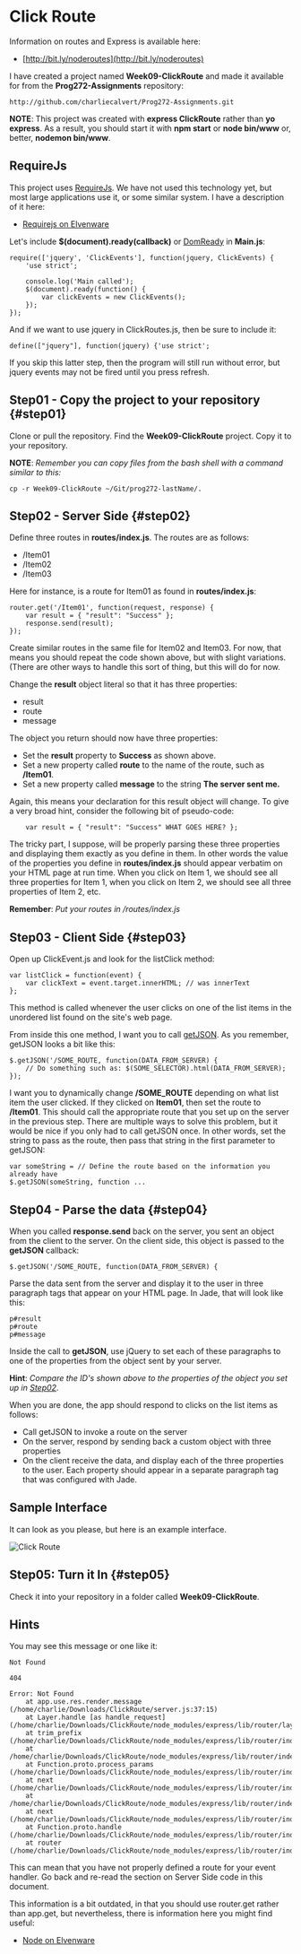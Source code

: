 # Click Route

Information on routes and Express is available here:

- [http://bit.ly/noderoutes](http://bit.ly/noderoutes)

I have created a project named **Week09-ClickRoute** and made it available for from the **Prog272-Assignments** repository:

    http://github.com/charliecalvert/Prog272-Assignments.git

**NOTE**: This project was created with **express ClickRoute** rather than **yo express**. As a result, you should start it with **npm start** or **node bin/www** or, better, **nodemon bin/www**.


## RequireJs

This project uses [RequireJs](http://requirejs.org). We have not used this technology yet, but most large applications use it, or some similar system. I have a description of it here:

- [Requirejs on Elvenware][reqjs]

[domReady]: http://requirejs.org/docs/api.html#pageload
[reqjs]: http://www.elvenware.com/charlie/development/web/JavaScript/Require.html

Let's include **$(document).ready(callback)** or [DomReady][domReady] in **Main.js**:

```
require(['jquery', 'ClickEvents'], function(jquery, ClickEvents) {
    'use strict';

    console.log('Main called');
    $(document).ready(function() {
        var clickEvents = new ClickEvents();
    });
});
```

And if we want to use jquery in ClickRoutes.js, then be sure to include it:

```
define(["jquery"], function(jquery) {'use strict';
```

If you skip this latter step, then the program will still run without error, but jquery
events may not be fired until you press refresh.

## Step01 - Copy the project to your repository {#step01}

Clone or pull the repository. Find the **Week09-ClickRoute** project. Copy it to your repository.

**NOTE**: *Remember you can copy files from the bash shell with a command similar to this:*

    cp -r Week09-ClickRoute ~/Git/prog272-lastName/.

## Step02 - Server Side {#step02}

Define three routes in **routes/index.js**. The routes are as follows:

- /Item01
- /Item02
- /Item03

Here for instance, is a route for Item01 as found in **routes/index.js**:

    router.get('/Item01', function(request, response) {
        var result = { "result": "Success" };
        response.send(result);
    });

Create similar routes in the same file for Item02 and Item03. For now, that means you should repeat the code shown above, but with slight variations. (There are other ways to handle this sort of thing, but this will do for now.

Change the **result** object literal so that it has three properties:

- result
- route
- message

The object you return should now have three properties:

- Set the **result** property to **Success** as shown above.
- Set a new property called **route** to the name of the route, such as **/Item01**.
- Set a new property called **message** to the string **The server sent me.**

Again, this means your declaration for this result object will change. To give a very broad hint, consider the following bit of pseudo-code:

        var result = { "result": "Success" WHAT GOES HERE? };

The tricky part, I suppose, will be properly parsing these three properties and displaying them exactly as you define in them. In other words the value of the properties you define in **routes/index.js** should appear verbatim on your HTML page at run time. When you click on Item 1, we should see all three properties for Item 1, when you click on Item 2, we should see all three properties of Item 2, etc.

**Remember**: *Put your routes in /routes/index.js*

## Step03 - Client Side {#step03}

Open up ClickEvent.js and look for the listClick method:

    var listClick = function(event) {
        var clickText = event.target.innerHTML; // was innerText
    };

This method is called whenever the user clicks on one of the list items in the unordered list found on the site's web page.

From inside this one method, I want you to call [getJSON][getJson]. As you remember, getJSON looks a bit like this:

    $.getJSON('/SOME_ROUTE, function(DATA_FROM_SERVER) {
        // Do something such as: $(SOME_SELECTOR).html(DATA_FROM_SERVER);
    });

I want you to dynamically change **/SOME_ROUTE** depending on what list item the user clicked. If they clicked on **Item01**, then set the route to **/Item01**. This should call the appropriate route that you set up on the server in the previous step. There are multiple ways to solve this problem, but it would be nice if you only had to call getJSON once. In other words, set the string to pass as the route, then pass that string in the first parameter to getJSON:

    var someString = // Define the route based on the information you already have
    $.getJSON(someString, function ...

## Step04 - Parse the data {#step04}

When you called **response.send** back on the server, you sent an object from the client to the server. On the client side, this object is passed to the **getJSON** callback:

    $.getJSON('/SOME_ROUTE, function(DATA_FROM_SERVER) {

Parse the data sent from the server and display it to the user in three paragraph tags that appear on your HTML page. In Jade, that will look like this:

    p#result
    p#route
    p#message

Inside the call to **getJSON**, use jQuery to set each of these paragraphs to one of the properties from the object sent by your server.

**Hint**: *Compare the ID's shown above to the properties of the object you set up in [Step02](#step02)*.

When you are done, the app should respond to clicks on the list items as follows:

- Call getJSON to invoke a route on the server
- On the server, respond by sending back a custom object with three properties
- On the client receive the data, and display each of the three properties to the user. Each property should appear in a separate paragraph tag that was configured with Jade.

[getJson]: http://www.elvenware.com/charlie/development/web/JavaScript/JQueryBasic.html#getJSON

## Sample Interface

It can look as you please, but here is an example interface.

![Click Route](http://www.elvenware.com/charlie/books/CloudNotes/Images/ClickEvents05.png)

## Step05: Turn it In {#step05}

Check it into your repository in a folder called **Week09-ClickRoute**.

## Hints

You may see this message or one like it:

```
Not Found

404

Error: Not Found
    at app.use.res.render.message (/home/charlie/Downloads/ClickRoute/server.js:37:15)
    at Layer.handle [as handle_request] (/home/charlie/Downloads/ClickRoute/node_modules/express/lib/router/layer.js:82:5)
    at trim_prefix (/home/charlie/Downloads/ClickRoute/node_modules/express/lib/router/index.js:302:13)
    at /home/charlie/Downloads/ClickRoute/node_modules/express/lib/router/index.js:270:7
    at Function.proto.process_params (/home/charlie/Downloads/ClickRoute/node_modules/express/lib/router/index.js:321:12)
    at next (/home/charlie/Downloads/ClickRoute/node_modules/express/lib/router/index.js:261:10)
    at /home/charlie/Downloads/ClickRoute/node_modules/express/lib/router/index.js:603:15
    at next (/home/charlie/Downloads/ClickRoute/node_modules/express/lib/router/index.js:246:14)
    at Function.proto.handle (/home/charlie/Downloads/ClickRoute/node_modules/express/lib/router/index.js:166:3)
    at router (/home/charlie/Downloads/ClickRoute/node_modules/express/lib/router/index.js:35:12)
```    

This can mean that you have not properly defined a route for your event handler. Go back and re-read the section on Server Side code in this document.

This information is a bit outdated, in that you should use router.get rather than app.get, but nevertheless, there is information here you might find useful:

- [Node on Elvenware](http://www.elvenware.com/charlie/development/web/JavaScript/NodeJs.html#using-express)
